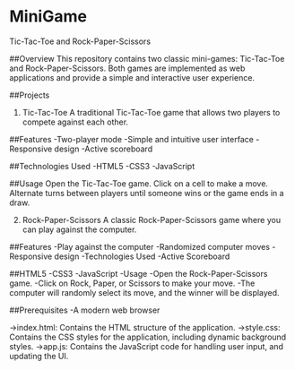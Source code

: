# MiniGame
Tic-Tac-Toe and Rock-Paper-Scissors

##Overview
This repository contains two classic mini-games: Tic-Tac-Toe and Rock-Paper-Scissors. Both games are implemented as web applications and provide a simple and interactive user experience.

##Projects
1. Tic-Tac-Toe
A traditional Tic-Tac-Toe game that allows two players to compete against each other.

##Features
-Two-player mode
-Simple and intuitive user interface
-Responsive design
-Active scoreboard

##Technologies Used
-HTML5
-CSS3
-JavaScript

##Usage
Open the Tic-Tac-Toe game.
Click on a cell to make a move.
Alternate turns between players until someone wins or the game ends in a draw.

2. Rock-Paper-Scissors
A classic Rock-Paper-Scissors game where you can play against the computer.

##Features
-Play against the computer
-Randomized computer moves
-Responsive design
-Technologies Used
-Active Scoreboard

##HTML5
-CSS3
-JavaScript
-Usage
-Open the Rock-Paper-Scissors game.
-Click on Rock, Paper, or Scissors to make your move.
-The computer will randomly select its move, and the winner will be displayed.

##Prerequisites
-A modern web browser

->index.html: Contains the HTML structure of the application.
->style.css: Contains the CSS styles for the application, including dynamic background styles.
->app.js: Contains the JavaScript code for handling user input, and updating the UI.
